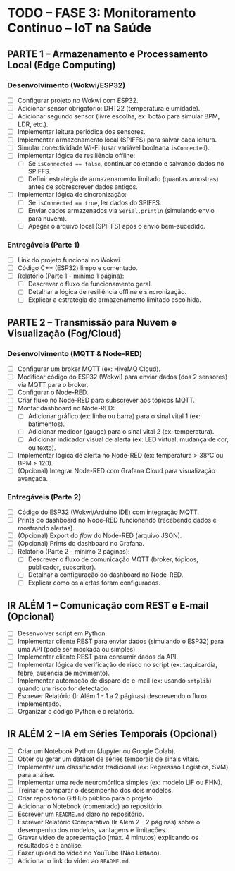 # TODO – FASE 3: Monitoramento Contínuo – IoT na Saúde

## PARTE 1 – Armazenamento e Processamento Local (Edge Computing)

### Desenvolvimento (Wokwi/ESP32)

- [ ] Configurar projeto no Wokwi com ESP32.
- [ ] Adicionar sensor obrigatório: DHT22 (temperatura e umidade).
- [ ] Adicionar segundo sensor (livre escolha, ex: botão para simular BPM, LDR, etc.).
- [ ] Implementar leitura periódica dos sensores.
- [ ] Implementar armazenamento local (SPIFFS) para salvar cada leitura.
- [ ] Simular conectividade Wi-Fi (usar variável booleana `isConnected`).
- [ ] Implementar lógica de resiliência offline:
    - [ ] Se `isConnected == false`, continuar coletando e salvando dados no SPIFFS.
    - [ ] Definir estratégia de armazenamento limitado (quantas amostras) antes de sobrescrever dados antigos.
- [ ] Implementar lógica de sincronização:
    - [ ] Se `isConnected == true`, ler dados do SPIFFS.
    - [ ] Enviar dados armazenados via `Serial.println` (simulando envio para nuvem).
    - [ ] Apagar o arquivo local (SPIFFS) após o envio bem-sucedido.

### Entregáveis (Parte 1)

- [ ] Link do projeto funcional no Wokwi.
- [ ] Código C++ (ESP32) limpo e comentado.
- [ ] Relatório (Parte 1 - mínimo 1 página):
    - [ ] Descrever o fluxo de funcionamento geral.
    - [ ] Detalhar a lógica de resiliência offline e sincronização.
    - [ ] Explicar a estratégia de armazenamento limitado escolhida.

## PARTE 2 – Transmissão para Nuvem e Visualização (Fog/Cloud)

### Desenvolvimento (MQTT & Node-RED)

- [ ] Configurar um broker MQTT (ex: HiveMQ Cloud).
- [ ] Modificar código do ESP32 (Wokwi) para enviar dados (dos 2 sensores) via MQTT para o broker.
- [ ] Configurar o Node-RED.
- [ ] Criar fluxo no Node-RED para subscrever aos tópicos MQTT.
- [ ] Montar dashboard no Node-RED:
    - [ ] Adicionar gráfico (ex: linha ou barra) para o sinal vital 1 (ex: batimentos).
    - [ ] Adicionar medidor (gauge) para o sinal vital 2 (ex: temperatura).
    - [ ] Adicionar indicador visual de alerta (ex: LED virtual, mudança de cor, ou texto).
- [ ] Implementar lógica de alerta no Node-RED (ex: temperatura > 38°C ou BPM > 120).
- [ ] (Opcional) Integrar Node-RED com Grafana Cloud para visualização avançada.

### Entregáveis (Parte 2)

- [ ] Código do ESP32 (Wokwi/Arduino IDE) com integração MQTT.
- [ ] Prints do dashboard no Node-RED funcionando (recebendo dados e mostrando alertas).
- [ ] (Opcional) Export do *flow* do Node-RED (arquivo JSON).
- [ ] (Opcional) Prints do dashboard no Grafana.
- [ ] Relatório (Parte 2 - mínimo 2 páginas):
    - [ ] Descrever o fluxo de comunicação MQTT (broker, tópicos, publicador, subscritor).
    - [ ] Detalhar a configuração do dashboard no Node-RED.
    - [ ] Explicar como os alertas foram configurados.

## IR ALÉM 1 – Comunicação com REST e E-mail (Opcional)

- [ ] Desenvolver script em Python.
- [ ] Implementar cliente REST para enviar dados (simulando o ESP32) para uma API (pode ser mockada ou simples).
- [ ] Implementar cliente REST para consumir dados da API.
- [ ] Implementar lógica de verificação de risco no script (ex: taquicardia, febre, ausência de movimento).
- [ ] Implementar automação de disparo de e-mail (ex: usando `smtplib`) quando um risco for detectado.
- [ ] Escrever Relatório (Ir Além 1 - 1 a 2 páginas) descrevendo o fluxo implementado.
- [ ] Organizar o código Python e o relatório.

## IR ALÉM 2 – IA em Séries Temporais (Opcional)

- [ ] Criar um Notebook Python (Jupyter ou Google Colab).
- [ ] Obter ou gerar um dataset de séries temporais de sinais vitais.
- [ ] Implementar um classificador tradicional (ex: Regressão Logística, SVM) para análise.
- [ ] Implementar uma rede neuromórfica simples (ex: modelo LIF ou FHN).
- [ ] Treinar e comparar o desempenho dos dois modelos.
- [ ] Criar repositório GitHub público para o projeto.
- [ ] Adicionar o Notebook (comentado) ao repositório.
- [ ] Escrever um `README.md` claro no repositório.
- [ ] Escrever Relatório Comparativo (Ir Além 2 - 2 páginas) sobre o desempenho dos modelos, vantagens e limitações.
- [ ] Gravar vídeo de apresentação (máx. 4 minutos) explicando os resultados e a análise.
- [ ] Fazer upload do vídeo no YouTube (Não Listado).
- [ ] Adicionar o link do vídeo ao `README.md`.

